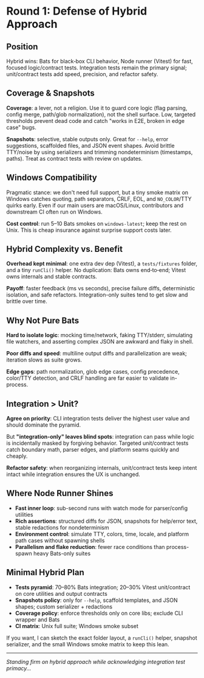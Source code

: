 # Round 1: Defense of Hybrid Approach

## Position

Hybrid wins: Bats for black‑box CLI behavior, Node runner (Vitest) for fast, focused logic/contract tests. Integration tests remain the primary signal; unit/contract tests add speed, precision, and refactor safety.

## Coverage & Snapshots

**Coverage**: a lever, not a religion. Use it to guard core logic (flag parsing, config merge, path/glob normalization), not the shell surface. Low, targeted thresholds prevent dead code and catch "works in E2E, broken in edge case" bugs.

**Snapshots**: selective, stable outputs only. Great for `--help`, error suggestions, scaffolded files, and JSON event shapes. Avoid brittle TTY/noise by using serializers and trimming nondeterminism (timestamps, paths). Treat as contract tests with review on updates.

## Windows Compatibility

Pragmatic stance: we don't need full support, but a tiny smoke matrix on Windows catches quoting, path separators, CRLF, EOL, and `NO_COLOR`/TTY quirks early. Even if our main users are macOS/Linux, contributors and downstream CI often run on Windows.

**Cost control**: run 5–10 Bats smokes on `windows-latest`; keep the rest on Unix. This is cheap insurance against surprise support costs later.

## Hybrid Complexity vs. Benefit

**Overhead kept minimal**: one extra dev dep (Vitest), a `tests/fixtures` folder, and a tiny `runCli()` helper. No duplication: Bats owns end‑to‑end; Vitest owns internals and stable contracts.

**Payoff**: faster feedback (ms vs seconds), precise failure diffs, deterministic isolation, and safe refactors. Integration-only suites tend to get slow and brittle over time.

## Why Not Pure Bats

**Hard to isolate logic**: mocking time/network, faking TTY/stderr, simulating file watchers, and asserting complex JSON are awkward and flaky in shell.

**Poor diffs and speed**: multiline output diffs and parallelization are weak; iteration slows as suite grows.

**Edge gaps**: path normalization, glob edge cases, config precedence, color/TTY detection, and CRLF handling are far easier to validate in-process.

## Integration > Unit?

**Agree on priority**: CLI integration tests deliver the highest user value and should dominate the pyramid.

But **"integration-only" leaves blind spots**: integration can pass while logic is incidentally masked by forgiving behavior. Targeted unit/contract tests catch boundary math, parser edges, and platform seams quickly and cheaply.

**Refactor safety**: when reorganizing internals, unit/contract tests keep intent intact while integration ensures the UX is unchanged.

## Where Node Runner Shines

- **Fast inner loop**: sub-second runs with watch mode for parser/config utilities
- **Rich assertions**: structured diffs for JSON, snapshots for help/error text, stable redactions for nondeterminism
- **Environment control**: simulate TTY, colors, time, locale, and platform path cases without spawning shells
- **Parallelism and flake reduction**: fewer race conditions than process-spawn heavy Bats-only suites

## Minimal Hybrid Plan

- **Tests pyramid**: 70–80% Bats integration; 20–30% Vitest unit/contract on core utilities and output contracts
- **Snapshots policy**: only for `--help`, scaffold templates, and JSON shapes; custom serializer + redactions
- **Coverage policy**: enforce thresholds only on core libs; exclude CLI wrapper and Bats
- **CI matrix**: Unix full suite; Windows smoke subset

If you want, I can sketch the exact folder layout, a `runCli()` helper, snapshot serializer, and the small Windows smoke matrix to keep this lean.

---

*Standing firm on hybrid approach while acknowledging integration test primacy...*